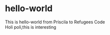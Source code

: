 # hello-world
This is hello-world from Priscila to Refugees Code
<br>
Holi poli,this is interesting
